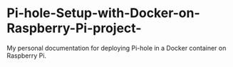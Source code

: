 # Pi-hole-Setup-with-Docker-on-Raspberry-Pi-project-
My personal documentation for deploying Pi-hole in a Docker container on Raspberry Pi.
